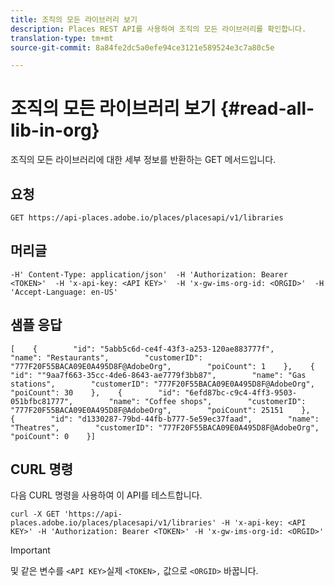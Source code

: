 ```yaml
---
title: 조직의 모든 라이브러리 보기
description: Places REST API를 사용하여 조직의 모든 라이브러리를 확인합니다.
translation-type: tm+mt
source-git-commit: 8a84fe2dc5a0efe94ce3121e589524e3c7a80c5e

---
```



# 조직의 모든 라이브러리 보기 {#read-all-lib-in-org}

조직의 모든 라이브러리에 대한 세부 정보를 반환하는 GET 메서드입니다.

## 요청

```text
GET https://api-places.adobe.io/places/placesapi/v1/libraries
```

## 머리글

```text
-H' Content-Type: application/json'  -H 'Authorization: Bearer <TOKEN>'  -H 'x-api-key: <API KEY>'  -H 'x-gw-ims-org-id: <ORGID>'  -H 'Accept-Language: en-US'
```

## 샘플 응답

```text
[    {        "id": "5abb5c6d-ce4f-43f3-a253-120ae883777f",        "name": "Restaurants",        "customerID": "777F20F55BACA09E0A495D8F@AdobeOrg",        "poiCount": 1    },    {        "id": ""9aa7f663-35cc-4de6-8643-ae7779f3bb87",        "name": "Gas stations",        "customerID": "777F20F55BACA09E0A495D8F@AdobeOrg",        "poiCount": 30    },    {        "id": "6efd87bc-c9c4-4ff3-9503-051bfbc81777",        "name": "Coffee shops",        "customerID": "777F20F55BACA09E0A495D8F@AdobeOrg",        "poiCount": 25151    },    {        "id": "d1330287-79bd-44fb-b777-5e59ec37faad",        "name": "Theatres",        "customerID": "777F20F55BACA09E0A495D8F@AdobeOrg",        "poiCount": 0    }]
```

## CURL 명령

다음 CURL 명령을 사용하여 이 API를 테스트합니다.

```text
curl -X GET 'https://api-places.adobe.io/places/placesapi/v1/libraries' -H 'x-api-key: <API KEY>' -H 'Authorization: Bearer <TOKEN>' -H 'x-gw-ims-org-id: <ORGID>'
```

>[!IMPORTANT]
>
>및 같은 변수를 `<API KEY>`실제 `<TOKEN>,` 값으로 `<ORGID>` 바꿉니다.